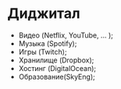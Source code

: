 # Диджитал

* Видео \(Netflix, YouTube, ... \);
* Музыка \(Spotify\);
* Игры \(Twitch\);
* Хранилище \(Dropbox\);
* Хостинг \(DigitalOcean\);
* Образование\(SkyEng\);

